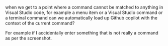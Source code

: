 when we get to a point where a command cannot be matched to anything in Visual Studio code, for example a menu item or a Visual Studio command or a terminal command can we automatically load up Github copilot with the context of the current command?

For example if I accidentally enter something that is not really a command as per the screenshot.